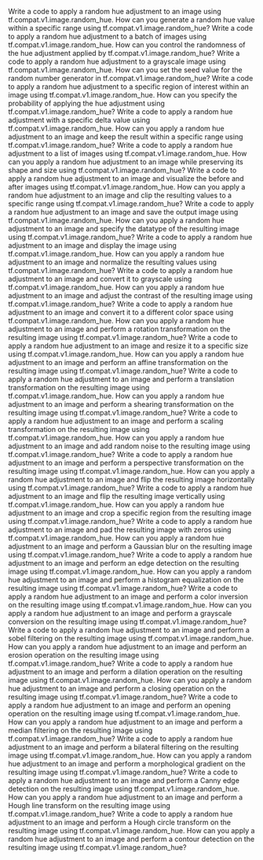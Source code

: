 Write a code to apply a random hue adjustment to an image using tf.compat.v1.image.random_hue.
How can you generate a random hue value within a specific range using tf.compat.v1.image.random_hue?
Write a code to apply a random hue adjustment to a batch of images using tf.compat.v1.image.random_hue.
How can you control the randomness of the hue adjustment applied by tf.compat.v1.image.random_hue?
Write a code to apply a random hue adjustment to a grayscale image using tf.compat.v1.image.random_hue.
How can you set the seed value for the random number generator in tf.compat.v1.image.random_hue?
Write a code to apply a random hue adjustment to a specific region of interest within an image using tf.compat.v1.image.random_hue.
How can you specify the probability of applying the hue adjustment using tf.compat.v1.image.random_hue?
Write a code to apply a random hue adjustment with a specific delta value using tf.compat.v1.image.random_hue.
How can you apply a random hue adjustment to an image and keep the result within a specific range using tf.compat.v1.image.random_hue?
Write a code to apply a random hue adjustment to a list of images using tf.compat.v1.image.random_hue.
How can you apply a random hue adjustment to an image while preserving its shape and size using tf.compat.v1.image.random_hue?
Write a code to apply a random hue adjustment to an image and visualize the before and after images using tf.compat.v1.image.random_hue.
How can you apply a random hue adjustment to an image and clip the resulting values to a specific range using tf.compat.v1.image.random_hue?
Write a code to apply a random hue adjustment to an image and save the output image using tf.compat.v1.image.random_hue.
How can you apply a random hue adjustment to an image and specify the datatype of the resulting image using tf.compat.v1.image.random_hue?
Write a code to apply a random hue adjustment to an image and display the image using tf.compat.v1.image.random_hue.
How can you apply a random hue adjustment to an image and normalize the resulting values using tf.compat.v1.image.random_hue?
Write a code to apply a random hue adjustment to an image and convert it to grayscale using tf.compat.v1.image.random_hue.
How can you apply a random hue adjustment to an image and adjust the contrast of the resulting image using tf.compat.v1.image.random_hue?
Write a code to apply a random hue adjustment to an image and convert it to a different color space using tf.compat.v1.image.random_hue.
How can you apply a random hue adjustment to an image and perform a rotation transformation on the resulting image using tf.compat.v1.image.random_hue?
Write a code to apply a random hue adjustment to an image and resize it to a specific size using tf.compat.v1.image.random_hue.
How can you apply a random hue adjustment to an image and perform an affine transformation on the resulting image using tf.compat.v1.image.random_hue?
Write a code to apply a random hue adjustment to an image and perform a translation transformation on the resulting image using tf.compat.v1.image.random_hue.
How can you apply a random hue adjustment to an image and perform a shearing transformation on the resulting image using tf.compat.v1.image.random_hue?
Write a code to apply a random hue adjustment to an image and perform a scaling transformation on the resulting image using tf.compat.v1.image.random_hue.
How can you apply a random hue adjustment to an image and add random noise to the resulting image using tf.compat.v1.image.random_hue?
Write a code to apply a random hue adjustment to an image and perform a perspective transformation on the resulting image using tf.compat.v1.image.random_hue.
How can you apply a random hue adjustment to an image and flip the resulting image horizontally using tf.compat.v1.image.random_hue?
Write a code to apply a random hue adjustment to an image and flip the resulting image vertically using tf.compat.v1.image.random_hue.
How can you apply a random hue adjustment to an image and crop a specific region from the resulting image using tf.compat.v1.image.random_hue?
Write a code to apply a random hue adjustment to an image and pad the resulting image with zeros using tf.compat.v1.image.random_hue.
How can you apply a random hue adjustment to an image and perform a Gaussian blur on the resulting image using tf.compat.v1.image.random_hue?
Write a code to apply a random hue adjustment to an image and perform an edge detection on the resulting image using tf.compat.v1.image.random_hue.
How can you apply a random hue adjustment to an image and perform a histogram equalization on the resulting image using tf.compat.v1.image.random_hue?
Write a code to apply a random hue adjustment to an image and perform a color inversion on the resulting image using tf.compat.v1.image.random_hue.
How can you apply a random hue adjustment to an image and perform a grayscale conversion on the resulting image using tf.compat.v1.image.random_hue?
Write a code to apply a random hue adjustment to an image and perform a sobel filtering on the resulting image using tf.compat.v1.image.random_hue.
How can you apply a random hue adjustment to an image and perform an erosion operation on the resulting image using tf.compat.v1.image.random_hue?
Write a code to apply a random hue adjustment to an image and perform a dilation operation on the resulting image using tf.compat.v1.image.random_hue.
How can you apply a random hue adjustment to an image and perform a closing operation on the resulting image using tf.compat.v1.image.random_hue?
Write a code to apply a random hue adjustment to an image and perform an opening operation on the resulting image using tf.compat.v1.image.random_hue.
How can you apply a random hue adjustment to an image and perform a median filtering on the resulting image using tf.compat.v1.image.random_hue?
Write a code to apply a random hue adjustment to an image and perform a bilateral filtering on the resulting image using tf.compat.v1.image.random_hue.
How can you apply a random hue adjustment to an image and perform a morphological gradient on the resulting image using tf.compat.v1.image.random_hue?
Write a code to apply a random hue adjustment to an image and perform a Canny edge detection on the resulting image using tf.compat.v1.image.random_hue.
How can you apply a random hue adjustment to an image and perform a Hough line transform on the resulting image using tf.compat.v1.image.random_hue?
Write a code to apply a random hue adjustment to an image and perform a Hough circle transform on the resulting image using tf.compat.v1.image.random_hue.
How can you apply a random hue adjustment to an image and perform a contour detection on the resulting image using tf.compat.v1.image.random_hue?